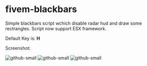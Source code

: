 # fivem-blackbars

Simple blackbars script wchich disable radar hud and draw some rectrangles. Script now support ESX framework.

Default Key is: **H**

Screenshot:

![github-small](https://i.imgur.com/fDlTqQH.jpg)
![github-small](https://i.imgur.com/Hp05VXZ.jpg)
![github-small](https://i.imgur.com/NPgO6fs.jpg)
